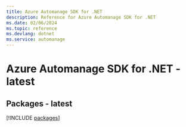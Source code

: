 ```yaml
---
title: Azure Automanage SDK for .NET
description: Reference for Azure Automanage SDK for .NET
ms.date: 02/06/2024
ms.topic: reference
ms.devlang: dotnet
ms.service: automanage
---
```

# Azure Automanage SDK for .NET - latest
## Packages - latest
[!INCLUDE [packages](automanage-index.md)]